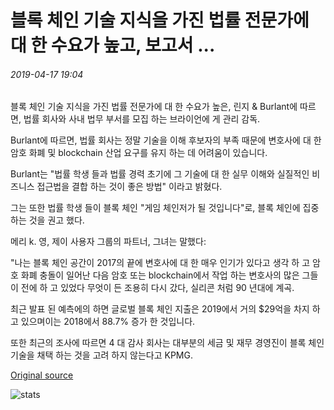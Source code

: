 # 블록 체인 기술 지식을 가진 법률 전문가에 대 한 수요가 높고, 보고서 ...

###### 2019-04-17 19:04

블록 체인 기술 지식을 가진 법률 전문가에 대 한 수요가 높은, 린지 & Burlant에 따르면, 법률 회사와 사내 법무 부서를 모집 하는 브라이언에 게 관리 감독.

Burlant에 따르면, 법률 회사는 정말 기술을 이해 후보자의 부족 때문에 변호사에 대 한 암호 화폐 및 blockchain 산업 요구를 유지 하는 데 어려움이 있습니다.

Burlant는 "법률 학생 들과 법률 경력 초기에 그 기술에 대 한 실무 이해와 실질적인 비즈니스 접근법을 결합 하는 것이 좋은 방법" 이라고 밝혔다.

그는 또한 법률 학생 들이 블록 체인 "게임 체인저가 될 것입니다"로, 블록 체인에 집중 하는 것을 권고 했다.

메리 k. 영, 제이 사용자 그룹의 파트너, 그녀는 말했다:

"나는 블록 체인 공간이 2017의 끝에 변호사에 대 한 매우 인기가 있다고 생각 하 고 암호 화폐 충돌이 일어난 다음 암호 또는 blockchain에서 작업 하는 변호사의 많은 그들이 전에 하 고 있었다 무엇이 든 조용히 다시 갔다, 실리콘 처럼 90 년대에 계곡.

최근 발표 된 예측에의 하면 글로벌 블록 체인 지출은 2019에서 거의 $29억을 차지 하 고 있으며이는 2018에서 88.7% 증가 한 것입니다.

또한 최근의 조사에 따르면 4 대 감사 회사는 대부분의 세금 및 재무 경영진이 블록 체인 기술을 채택 하는 것을 고려 하지 않는다고 KPMG.

[Original source](https://cointelegraph.com/news/demand-for-legal-experts-with-blockchain-tech-knowledge-is-high-report)

![stats](https://c.statcounter.com/11760860/0/a89fa40b/1/ "stats")